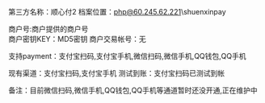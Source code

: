第三方名称：顺心付2
档案位置：php@60.245.62.221\shuenxinpay
 
商户号:商户提供的商户号  
商户密钥KEY：MD5密钥
商户交易帐号：无
 
支持payment：支付宝扫码,支付宝手机,微信扫码,微信手机,QQ钱包,QQ手机
 
现有渠道：支付宝扫码,支付宝手机
测试到账：支付宝扫码已测试到帐
 
备注：目前微信扫码,微信手机,QQ钱包,QQ手机等通道暂时还没开通,正在维护中
